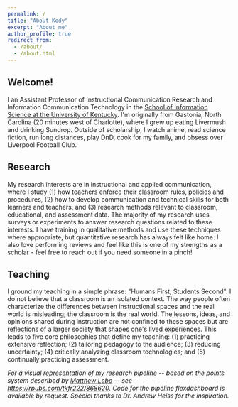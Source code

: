 ```yaml
---
permalink: /
title: "About Kody"
excerpt: "About me"
author_profile: true
redirect_from: 
  - /about/
  - /about.html
---
```


## Welcome!

I an Assistant Professor of Instructional Communication Research and Information Communication Technology in the [School of Information Science at the University of Kentucky](https://ci.uky.edu/sis/). I'm originally from Gastonia, North Carolina (20 minutes west of Charlotte), where I grew up eating Livermush and drinking Sundrop. Outside of scholarship, I watch anime, read science fiction, run long distances, play DnD, cook for my family, and obsess over Liverpool Football Club.

## Research

My research interests are in instructional and applied communication, where I study (1) how teachers enforce their classroom rules, policies and procedures, (2) how to develop communication and technical skills for both learners and teachers, and (3) research methods relevant to classroom, educational, and assessment data. The majority of my research uses surveys or experiments to answer research questions related to these interests. I have training in qualitative methods and use these techniques where appropriate, but quantitative research has always felt like home. I also love performing reviews and feel like this is one of my strengths as a scholar - feel free to reach out if you need someone in a pinch!

## Teaching

I ground my teaching in a simple phrase: "Humans First, Students Second". I do not believe that a classroom is an isolated context. The way people often characterize the differences between instructional spaces and the real world is misleading; the classroom is the real world. The lessons, ideas, and opinions shared during instruction are not confined to these spaces but are reflections of a larger society that shapes one's lived experiences. This leads to five core philosophies that define my teaching: (1) practicing extensive reflection; (2) tailoring pedagogy to the audience; (3) reducing uncertainty; (4) critically analyzing classroom technologies; and (5) continually practicing assessment.

*For a visual representation of my research pipeline -- based on the points system described by [Matthew Lebo](https://www.cambridge.org/core/journals/ps-political-science-and-politics/article/abs/managing-your-research-pipeline/E75F5F84AAD505EE6E66155EB8E9A81F) -- see <https://rpubs.com/tkfr222/868620>. Code for the pipeline flexdashboard is available by request. Special thanks to Dr. Andrew Heiss for the inspiration.*
